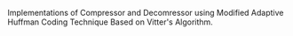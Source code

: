Implementations of Compressor and Decomressor using Modified Adaptive Huffman Coding Technique Based on Vitter's Algorithm.
